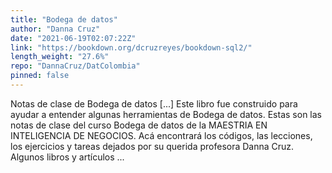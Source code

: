 ```yaml
---
title: "Bodega de datos"
author: "Danna Cruz"
date: "2021-06-19T02:07:22Z"
link: "https://bookdown.org/dcruzreyes/bookdown-sql2/"
length_weight: "27.6%"
repo: "DannaCruz/DatColombia"
pinned: false
---
```


Notas de clase de Bodega de datos [...] Este libro fue construido para ayudar a entender algunas herramientas de Bodega de datos. Estas son las notas de clase del curso Bodega de datos de la MAESTRIA EN INTELIGENCIA DE NEGOCIOS. Acá encontrará los códigos, las lecciones, los ejercicios y tareas dejados por su querida profesora Danna Cruz. Algunos libros y artículos ...
